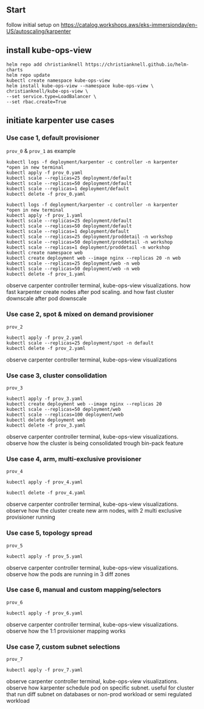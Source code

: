 ## Start
follow initial setup on https://catalog.workshops.aws/eks-immersionday/en-US/autoscaling/karpenter
## install kube-ops-view
```
helm repo add christianknell https://christianknell.github.io/helm-charts
helm repo update
kubectl create namespace kube-ops-view
helm install kube-ops-view --namespace kube-ops-view \
christianknell/kube-ops-view \
--set service.type=LoadBalancer \
--set rbac.create=True
```
## initiate karpenter use cases
### Use case 1, default provisioner
`prov_0` & `prov_1` as example
```
kubectl logs -f deployment/karpenter -c controller -n karpenter
*open in new terminal
kubectl apply -f prov_0.yaml
kubectl scale --replicas=25 deployment/default
kubectl scale --replicas=50 deployment/default
kubectl scale --replicas=1 deployment/default
kubectl delete -f prov_0.yaml
```
```
kubectl logs -f deployment/karpenter -c controller -n karpenter
*open in new terminal
kubectl apply -f prov_1.yaml
kubectl scale --replicas=25 deployment/default
kubectl scale --replicas=50 deployment/default
kubectl scale --replicas=1 deployment/default
kubectl scale --replicas=25 deployment/proddetail -n workshop
kubectl scale --replicas=50 deployment/proddetail -n workshop
kubectl scale --replicas=1 deployment/proddetail -n workshop
kubectl create namespace web
kubectl create deployment web --image nginx --replicas 20 -n web
kubectl scale --replicas=25 deployment/web -n web
kubectl scale --replicas=50 deployment/web -n web
kubectl delete -f prov_1.yaml
```
observe carpenter controller terminal, kube-ops-view visualizations. how fast karpenter create nodes after pod scaling. and how fast cluster downscale after pod downscale
### Use case 2, spot & mixed on demand provisioner
`prov_2`
```
kubectl apply -f prov_2.yaml
kubectl scale --replicas=25 deployment/spot -n default
kubectl delete -f prov_2.yaml
```
observe carpenter controller terminal, kube-ops-view visualizations
### Use case 3, cluster consolidation
`prov_3`
```
kubectl apply -f prov_3.yaml
kubectl create deployment web --image nginx --replicas 20 
kubectl scale --replicas=50 deployment/web
kubectl scale --replicas=100 deployment/web
kubectl delete deployment web
kubectl delete -f prov_3.yaml
```
observe carpenter controller terminal, kube-ops-view visualizations. observe how the cluster is being consolidated trough bin-pack feature
### Use case 4, arm, multi-exclusive provisioner
`prov_4`
```
kubectl apply -f prov_4.yaml

kubectl delete -f prov_4.yaml
```
observe carpenter controller terminal, kube-ops-view visualizations. observe how the cluster create new arm nodes, with 2 multi exclusive provisioner running
### Use case 5, topology spread
`prov_5`
```
kubectl apply -f prov_5.yaml
```
observe carpenter controller terminal, kube-ops-view visualizations. observe how the pods are running in 3 diff zones
### Use case 6, manual and custom mapping/selectors
`prov_6`
```
kubectl apply -f prov_6.yaml
```
observe carpenter controller terminal, kube-ops-view visualizations. observe how the 1:1 provisioner mapping works
### Use case 7, custom subnet selections
`prov_7`
```
kubectl apply -f prov_7.yaml
```
observe carpenter controller terminal, kube-ops-view visualizations. observe how karpenter schedule pod on specific subnet. useful for cluster that run diff subnet on databases or non-prod workload or semi regulated workload

